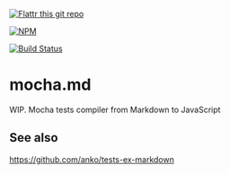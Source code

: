 [![Flattr this git repo](http://api.flattr.com/button/flattr-badge-large.png)](https://flattr.com/submit/auto?user_id=sidorares&url=https://github.com/sidorares/markdown.md&title=markdown.md&language=&tags=github&category=software)

[![NPM](https://nodei.co/npm/mocha.md.png?downloads=true&stars=true)](https://nodei.co/npm/mocha.md/)

[![Build Status](https://secure.travis-ci.org/sidorares/mocha.md.png)](http://travis-ci.org/sidorares/mocha.md)

mocha.md
========

WIP. Mocha tests compiler from Markdown to JavaScript


## See also

https://github.com/anko/tests-ex-markdown
